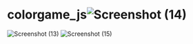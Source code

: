 # colorgame_js![Screenshot (14)](https://github.com/my0m1nk0/colorgame_js/assets/133027910/589bad37-92ff-4890-ba8a-d6b47e27219d)
![Screenshot (13)](https://github.com/my0m1nk0/colorgame_js/assets/133027910/de65173f-70b8-40e1-b18f-653cf73fc3e0)
![Screenshot (15)](https://github.com/my0m1nk0/colorgame_js/assets/133027910/9f3f0d3f-3846-4467-8085-9ac6aa99c54b)
